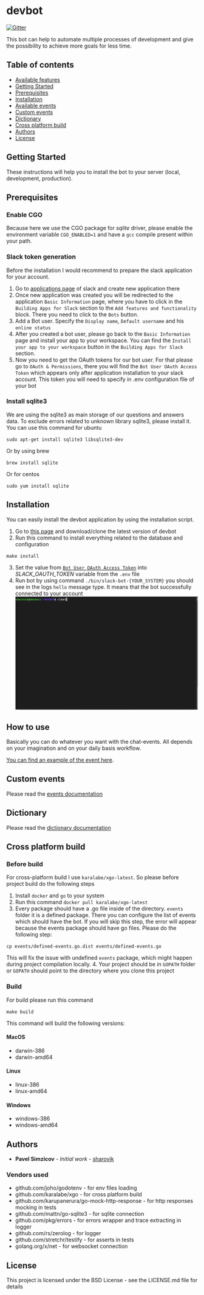 # devbot
[![Gitter](https://badges.gitter.im/devbot-tool/community.svg)](https://gitter.im/devbot-tool/community?utm_source=badge&utm_medium=badge&utm_campaign=pr-badge)

This bot can help to automate multiple processes of development and give the possibility to achieve more goals for less time.

## Table of contents
- [Available features](#generate-wordpress-template)
- [Getting Started](#getting-started)
- [Prerequisites](#prerequisites)
- [Installation](#installation)
- [Available events](#available-events)
- [Custom events](#custom-events)
- [Dictionary](#dictionary)
- [Cross platform build](#cross-platform-build)
- [Authors](#authors)
- [License](#license)

## Getting Started

These instructions will help you to install the bot to your server (local, development, production).

## Prerequisites

### Enable CGO
Because here we use the CGO package for *sqlite* driver, please enable the environment variable `CGO_ENABLED=1` and have a `gcc` compile present within your path.

### Slack token generation
Before the installation I would recommend to prepare the slack application for your account. 
1. Go to [applications page](https://api.slack.com/apps?new_classic_app=1) of slack and create new application there
2. Once new application was created you will be redirected to the application `Basic Information` page, where you have to click in the `Building Apps for Slack` section to the `Add features and functionality` block. There you need to click to the `Bots` button.
3. Add a Bot user. Specify the `Display name`, `Default username` and his `online status`
4. After you created a bot user, please go back to the `Basic Information` page and install your app to your workspace. You can find the `Install your app to your workspace` button in the `Building Apps for Slack` section.
5. Now you need to get the OAuth tokens for our bot user. For that please go to `OAuth & Permissions`, there you will find the `Bot User OAuth Access Token` which appears only after application installation to your slack account. This token you will need to specify in .env configuration file of your bot

### Install sqlite3
We are using the sqlite3 as main storage of our questions and answers data. To exclude errors related to unknown library sqlite3, please install it.
You can use this command for ubuntu
```
sudo apt-get install sqlite3 libsqlite3-dev
```
Or by using brew
```
brew install sqlite
```
Or for centos
```
sudo yum install sqlite
```

## Installation
You can easily install the devbot application by using the installation script.

1. Go to [this page](https://github.com/sharovik/devbot) and download/clone the latest version of devbot
2. Run this command to install everything related to the database and configuration
``` 
make install
```
3. Set the value from [`Bot User OAuth Access Token`](#slack-token-generation) into *SLACK_OAUTH_TOKEN* variable from the `.env` file
4. Run bot by using command `./bin/slack-bot-{YOUR_SYSTEM}` you should see in the logs `hello` message type. It means that the bot successfully connected to your account
![Demo start slack-bo](documentation/images/start-slack-bot.gif)

## How to use
Basically you can do whatever you want with the chat-events. All depends on your imagination and on your daily basis workflow.

[You can find an example of the event here](events/example/README.md).

## Custom events
Please read the [events documentation](documentation/events.md)

## Dictionary
Please read the [dictionary documentation](documentation/dictionary.md)

## Cross platform build

### Before build
For cross-platform build I use `karalabe/xgo-latest`. So please before project build do the following steps
1. Install `docker` and `go` to your system
2. Run this command `docker pull karalabe/xgo-latest`
3. Every package should have a .go file inside of the directory. `events` folder it is a defined package. There you can configure the list of events which should have the bot. If you will skip this step, the error will appear because the events package should have go files. Please do the following step:
```
cp events/defined-events.go.dist events/defined-events.go
```
This will fix the issue with undefined `events` package, which might happen during project compilation locally.
4. Your project should be in `GOPATH` folder or `GOPATH` should point to the directory where you clone this project

### Build
For build please run this command
``` 
make build
```
This command will build the following versions:
#### MacOS
- darwin-386
- darwin-amd64
#### Linux
- linux-386
- linux-amd64
#### Windows
- windows-386
- windows-amd64

## Authors

* **Pavel Simzicov** - *Initial work* - [sharovik](https://github.com/sharovik)

### Vendors used
* github.com/joho/godotenv - for env files loading
* github.com/karalabe/xgo - for cross platform build
* github.com/karupanerura/go-mock-http-response - for http responses mocking in tests
* github.com/mattn/go-sqlite3 - for sqlite connection
* github.com/pkg/errors - for errors wrapper and trace extracting in logger
* github.com/rs/zerolog - for logger
* github.com/stretchr/testify - for asserts in tests
* golang.org/x/net - for websocket connection

## License
This project is licensed under the BSD License - see the LICENSE.md file for details
